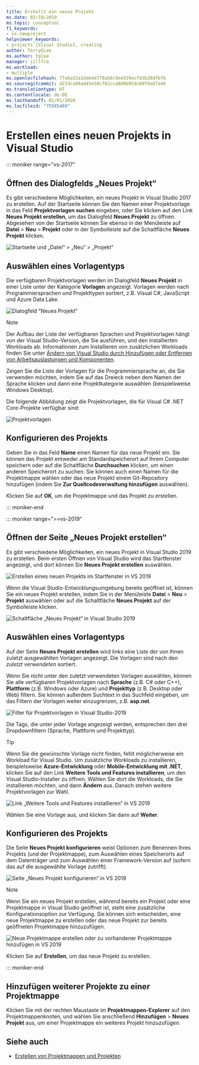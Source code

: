 ```yaml
---
title: Erstellt ein neues Projekt
ms.date: 03/19/2019
ms.topic: conceptual
f1_keywords:
- vs.newproject
helpviewer_keywords:
- projects [Visual Studio], creating
author: TerryGLee
ms.author: tglee
manager: jillfra
ms.workload:
- multiple
ms.openlocfilehash: 77a6a33a1dde4d779a56c9ee559ecfd3b20dfbfb
ms.sourcegitcommit: d233ca00ad45e50cf62cca0d0b95dc69f0a87ad6
ms.translationtype: HT
ms.contentlocale: de-DE
ms.lasthandoff: 01/01/2020
ms.locfileid: "75585469"
---
```

# <a name="create-a-new-project-in-visual-studio"></a>Erstellen eines neuen Projekts in Visual Studio

::: moniker range="vs-2017"

## <a name="open-the-new-project-dialog"></a>Öffnen des Dialogfelds „Neues Projekt“

Es gibt verschiedene Möglichkeiten, ein neues Projekt in Visual Studio 2017 zu erstellen. Auf der Startseite können Sie den Namen einer Projektvorlage in das Feld **Projektvorlagen suchen** eingeben, oder Sie klicken auf den Link **Neues Projekt erstellen**, um das Dialogfeld **Neues Projekt** zu öffnen. Abgesehen von der Startseite können Sie ebenso in der Menüleiste auf **Datei** > **Neu** > **Projekt** oder in der Symbolleiste auf die Schaltfläche **Neues Projekt** klicken.

![Startseite und „Datei“ > „Neu“ > „Projekt“](./media/vside-newproject1.png)

## <a name="select-a-template-type"></a>Auswählen eines Vorlagentyps

Die verfügbaren Projektvorlagen werden im Dialogfeld **Neues Projekt** in einer Liste unter der Kategorie **Vorlagen** angezeigt. Vorlagen werden nach Programmiersprachen und Projekttypen sortiert, z.B. Visual C#, JavaScript und Azure Data Lake.

![Dialogfeld "Neues Projekt"](./media/vside-newproject-templates-list.png)

> [!NOTE]
> Der Aufbau der Liste der verfügbaren Sprachen und Projektvorlagen hängt von der Visual Studio-Version, die Sie ausführen, und den installierten Workloads ab. Informationen zum Installieren von zusätzlichen Workloads finden Sie unter [Ändern von Visual Studio durch Hinzufügen oder Entfernen von Arbeitsauslastungen und Komponenten](../install/modify-visual-studio.md).

Zeigen Sie die Liste der Vorlagen für die Programmiersprache an, die Sie verwenden möchten, indem Sie auf das Dreieck neben dem Namen der Sprache klicken und dann eine Projektkategorie auswählen (beispielsweise Windows Desktop).

Die folgende Abbildung zeigt die Projektvorlagen, die für Visual C# .NET Core-Projekte verfügbar sind:

![Projektvorlagen](./media/new-project-dialog-net-core.png)

## <a name="configure-your-project"></a>Konfigurieren des Projekts

Geben Sie in das Feld **Name** einen Namen für das neue Projekt ein. Sie können das Projekt entweder am Standardspeicherort auf Ihrem Computer speichern oder auf die Schaltfläche **Durchsuchen** klicken, um einen anderen Speicherort zu suchen. Sie können auch einen Namen für die Projektmappe wählen oder das neue Projekt einem Git-Repository hinzufügen (indem Sie **Zur Quellcodeverwaltung hinzufügen** auswählen).

Klicken Sie auf **OK**, um die Projektmappe und das Projekt zu erstellen.

::: moniker-end

::: moniker range=">=vs-2019"

## <a name="open-the-create-a-new-project-page"></a>Öffnen der Seite „Neues Projekt erstellen“

Es gibt verschiedene Möglichkeiten, ein neues Projekt in Visual Studio 2019 zu erstellen. Beim ersten Öffnen von Visual Studio wird das Startfenster angezeigt, und dort können Sie **Neues Projekt erstellen** auswählen.

![Erstellen eines neuen Projekts im Startfenster in VS 2019](media/vs-2019/start-window-create-new-project.png)

Wenn die Visual Studio-Entwicklungsumgebung bereits geöffnet ist, können Sie ein neues Projekt erstellen, indem Sie in der Menüleiste **Datei** > **Neu** > **Projekt** auswählen oder auf die Schaltfläche **Neues Projekt** auf der Symbolleiste klicken.

![Schaltfläche „Neues Projekt“ in Visual Studio 2019](media/vs-2019/new-project-button.png)

## <a name="select-a-template-type"></a>Auswählen eines Vorlagentyps

Auf der Seite **Neues Projekt erstellen** wird links eine Liste der von Ihnen zuletzt ausgewählten Vorlagen angezeigt. Die Vorlagen sind nach den *zuletzt verwendeten* sortiert.

Wenn Sie nicht unter den zuletzt verwendeten Vorlagen auswählen, können Sie alle verfügbaren Projektvorlagen nach **Sprache** (z.B. C# oder C++), **Plattform** (z.B. Windows oder Azure) und **Projekttyp** (z.B. Desktop oder Web) filtern. Sie können außerdem Suchtext in das Suchfeld eingeben, um das Filtern der Vorlagen weiter einzugrenzen, z.B. **asp.net**.

![Filter für Projektvorlagen in Visual Studio-2019](media/vs-2019/create-new-project-filters.png)

Die Tags, die unter jeder Vorlage angezeigt werden, entsprechen den drei Dropdownfiltern (Sprache, Plattform und Projekttyp).

> [!TIP]
> Wenn Sie die gewünschte Vorlage nicht finden, fehlt möglicherweise ein Workload für Visual Studio. Um zusätzliche Workloads zu installieren, beispielsweise **Azure-Entwicklung** oder **Mobile-Entwicklung mit .NET**, klicken Sie auf den Link **Weitere Tools und Features installieren**, um den Visual Studio-Installer zu öffnen. Wählen Sie dort die Workloads, die Sie installieren möchten, und dann **Ändern** aus. Danach stehen weitere Projektvorlagen zur Wahl.
>
> ![Link „Weitere Tools und Features installieren“ in VS 2019](media/vs-2019/install-more-tools-features.png)

Wählen Sie eine Vorlage aus, und klicken Sie dann auf **Weiter**.

## <a name="configure-your-project"></a>Konfigurieren des Projekts

Die Seite **Neues Projekt konfigurieren** weist Optionen zum Benennen Ihres Projekts (und der Projektmappe), zum Auswählen eines Speicherorts auf dem Datenträger und zum Auswählen einer Framework-Version auf (sofern das auf die ausgewählte Vorlage zutrifft).

![Seite „Neues Projekt konfigurieren“ in VS 2019](media/vs-2019/configure-new-project.png)

> [!NOTE]
> Wenn Sie ein neues Projekt erstellen, während bereits ein Projekt oder eine Projektmappe in Visual Studio geöffnet ist, steht eine zusätzliche Konfigurationsoption zur Verfügung. Sie können sich entscheiden, eine neue Projektmappe zu erstellen oder das neue Projekt zur bereits geöffneten Projektmappe hinzuzufügen.
>
> ![Neue Projektmappe erstellen oder zu vorhandener Projektmappe hinzufügen in VS 2019](media/vs-2019/configure-new-project-solution.png)

Klicken Sie auf **Erstellen**, um das neue Projekt zu erstellen.

::: moniker-end

## <a name="add-additional-projects-to-a-solution"></a>Hinzufügen weiterer Projekte zu einer Projektmappe

Klicken Sie mit der rechten Maustaste im **Projektmappen-Explorer** auf den Projektmappenknoten, und wählen Sie anschließend **Hinzufügen** > **Neues Projekt** aus, um einer Projektmappe ein weiteres Projekt hinzuzufügen.

## <a name="see-also"></a>Siehe auch

- [Erstellen von Projektmappen und Projekten](creating-solutions-and-projects.md)
